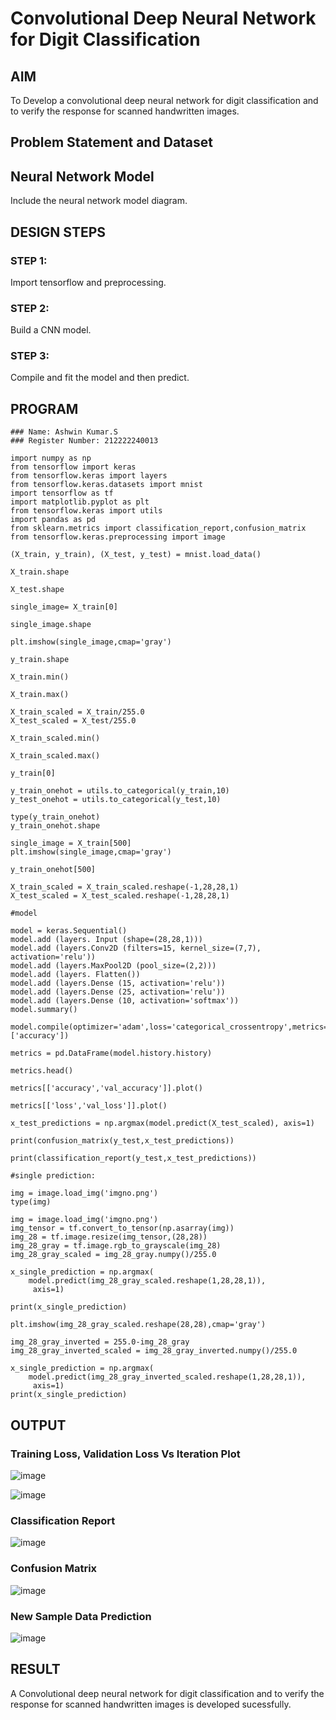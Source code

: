 # Convolutional Deep Neural Network for Digit Classification

## AIM

To Develop a convolutional deep neural network for digit classification and to verify the response for scanned handwritten images.

## Problem Statement and Dataset

## Neural Network Model

Include the neural network model diagram.

## DESIGN STEPS

### STEP 1:
Import tensorflow and preprocessing.

### STEP 2:
Build a CNN model.

### STEP 3:
Compile and fit the model and then predict.


## PROGRAM

```
### Name: Ashwin Kumar.S
### Register Number: 212222240013
```
```
import numpy as np
from tensorflow import keras
from tensorflow.keras import layers
from tensorflow.keras.datasets import mnist
import tensorflow as tf
import matplotlib.pyplot as plt
from tensorflow.keras import utils
import pandas as pd
from sklearn.metrics import classification_report,confusion_matrix
from tensorflow.keras.preprocessing import image

(X_train, y_train), (X_test, y_test) = mnist.load_data()

X_train.shape

X_test.shape

single_image= X_train[0]

single_image.shape

plt.imshow(single_image,cmap='gray')

y_train.shape

X_train.min()

X_train.max()

X_train_scaled = X_train/255.0
X_test_scaled = X_test/255.0

X_train_scaled.min()

X_train_scaled.max()

y_train[0]

y_train_onehot = utils.to_categorical(y_train,10)
y_test_onehot = utils.to_categorical(y_test,10)

type(y_train_onehot)
y_train_onehot.shape

single_image = X_train[500]
plt.imshow(single_image,cmap='gray')

y_train_onehot[500]

X_train_scaled = X_train_scaled.reshape(-1,28,28,1)
X_test_scaled = X_test_scaled.reshape(-1,28,28,1)

#model

model = keras.Sequential()
model.add (layers. Input (shape=(28,28,1)))
model.add (layers.Conv2D (filters=15, kernel_size=(7,7), activation='relu'))
model.add (layers.MaxPool2D (pool_size=(2,2)))
model.add (layers. Flatten())
model.add (layers.Dense (15, activation='relu'))
model.add (layers.Dense (25, activation='relu'))
model.add (layers.Dense (10, activation='softmax'))
model.summary()

model.compile(optimizer='adam',loss='categorical_crossentropy',metrics=['accuracy'])

metrics = pd.DataFrame(model.history.history)

metrics.head()

metrics[['accuracy','val_accuracy']].plot()

metrics[['loss','val_loss']].plot()

x_test_predictions = np.argmax(model.predict(X_test_scaled), axis=1)

print(confusion_matrix(y_test,x_test_predictions))

print(classification_report(y_test,x_test_predictions))

#single prediction:

img = image.load_img('imgno.png')
type(img)

img = image.load_img('imgno.png')
img_tensor = tf.convert_to_tensor(np.asarray(img))
img_28 = tf.image.resize(img_tensor,(28,28))
img_28_gray = tf.image.rgb_to_grayscale(img_28)
img_28_gray_scaled = img_28_gray.numpy()/255.0

x_single_prediction = np.argmax(
    model.predict(img_28_gray_scaled.reshape(1,28,28,1)),
     axis=1)

print(x_single_prediction)

plt.imshow(img_28_gray_scaled.reshape(28,28),cmap='gray')

img_28_gray_inverted = 255.0-img_28_gray
img_28_gray_inverted_scaled = img_28_gray_inverted.numpy()/255.0

x_single_prediction = np.argmax(
    model.predict(img_28_gray_inverted_scaled.reshape(1,28,28,1)),
     axis=1)
print(x_single_prediction)

```

## OUTPUT

### Training Loss, Validation Loss Vs Iteration Plot

![image](https://github.com/Ashwinkumar-03/mnist-classification/assets/118663725/8ede88d8-d719-4097-a6f4-b9ddf711c0b7)

![image](https://github.com/Ashwinkumar-03/mnist-classification/assets/118663725/1f885126-fe70-4d3b-898b-4aea782e0968)

### Classification Report

![image](https://github.com/Ashwinkumar-03/mnist-classification/assets/118663725/2a23a66f-0ade-4381-9250-0b0ff20f4417)

### Confusion Matrix

![image](https://github.com/Ashwinkumar-03/mnist-classification/assets/118663725/54252cc7-66aa-458a-b44c-c9fa93b577ff)


### New Sample Data Prediction

![image](https://github.com/Ashwinkumar-03/mnist-classification/assets/118663725/f9de851c-009c-4705-84b8-126f12dd96c6)

## RESULT
A Convolutional deep neural network for digit classification and to verify the response for scanned handwritten images is developed sucessfully.
